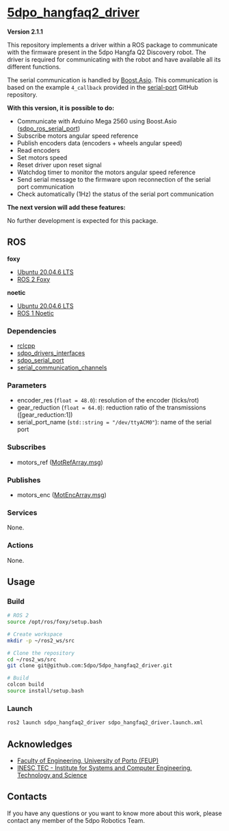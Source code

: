 # [5dpo_hangfaq2_driver](https://github.com/5dpo/5dpo_hangfaq2_driver)

**Version 2.1.1**

This repository implements a driver within a ROS package to communicate with the
firmware present in the 5dpo Hangfa Q2 Discovery robot. The driver is required
for communicating with the robot and have available all its different functions.

The serial communication is handled by
[Boost.Asio](https://www.boost.org/doc/libs/1_80_0/doc/html/boost_asio.html).
This communication is based on the example `4_callback` provided in the
[serial-port](https://github.com/fedetft/serial-port) GitHub repository.

**With this version, it is possible to do:**

- Communicate with Arduino Mega 2560 using Boost.Asio
  ([sdpo_ros_serial_port](https://github.com/5dpo/5dpo_ros_serial_port))
- Subscribe motors angular speed reference
- Publish encoders data (encoders + wheels angular speed)
- Read encoders
- Set motors speed
- Reset driver upon reset signal
- Watchdog timer to monitor the motors angular speed reference
- Send serial message to the firmware upon reconnection of the serial port
  communication
- Check automatically (1Hz) the status of the serial port communication

**The next version will add these features:**

No further development is expected for this package.

## ROS

**foxy**

- [Ubuntu 20.04.6 LTS](https://releases.ubuntu.com/focal/)
- [ROS 2 Foxy](https://docs.ros.org/en/foxy/)

**noetic**

- [Ubuntu 20.04.6 LTS](https://releases.ubuntu.com/focal/)
- [ROS 1 Noetic](https://wiki.ros.org/noetic/)

### Dependencies

- [rclcpp](https://index.ros.org/r/rclcpp/)
- [sdpo_drivers_interfaces](https://github.com/5dpo/5dpo_drivers_interfaces)
- [sdpo_serial_port](https://github.com/5dpo/5dpo_serial_port)
- [serial_communication_channels](https://github.com/5dpo/serial_communication_channels)

### Parameters

- encoder_res (`float = 48.0`): resolution of the encoder (ticks/rot)
- gear_reduction (`float = 64.0`): reduction ratio of the transmissions
  (\[gear_reduction:1\])
- serial_port_name (`std::string = "/dev/ttyACM0"`): name of the serial port

### Subscribes

- motors_ref
  ([MotRefArray.msg](https://github.com/5dpo/5dpo_drivers_interfaces/blob/foxy/msg/MotRefArray.msg))

### Publishes

- motors_enc
  ([MotEncArray.msg](https://github.com/5dpo/5dpo_drivers_interfaces/blob/foxy/msg/MotEncArray.msg))

### Services

None.

### Actions

None.

## Usage

### Build

```sh
# ROS 2
source /opt/ros/foxy/setup.bash

# Create workspace
mkdir -p ~/ros2_ws/src

# Clone the repository
cd ~/ros2_ws/src
git clone git@github.com:5dpo/5dpo_hangfaq2_driver.git

# Build
colcon build
source install/setup.bash
```

### Launch

```sh
ros2 launch sdpo_hangfaq2_driver sdpo_hangfaq2_driver.launch.xml
```

## Acknowledges

- [Faculty of Engineering, University of Porto (FEUP)](https://sigarra.up.pt/feup/en/)
- [INESC TEC - Institute for Systems and Computer Engineering, Technology and Science](https://www.inesctec.pt/en/)

## Contacts

If you have any questions or you want to know more about this work, please
contact any member of the 5dpo Robotics Team.
